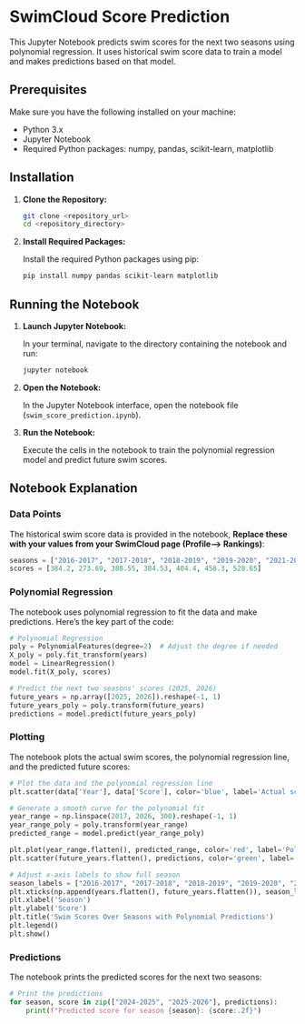 # SwimCloud Score Prediction

This Jupyter Notebook predicts swim scores for the next two seasons using polynomial regression. It uses historical swim score data to train a model and makes predictions based on that model.

## Prerequisites

Make sure you have the following installed on your machine:

- Python 3.x
- Jupyter Notebook
- Required Python packages: numpy, pandas, scikit-learn, matplotlib

## Installation

1. **Clone the Repository:**

   ```bash
   git clone <repository_url>
   cd <repository_directory>
   ```

2. **Install Required Packages:**

   Install the required Python packages using pip:

   ```bash
   pip install numpy pandas scikit-learn matplotlib
   ```

## Running the Notebook

1. **Launch Jupyter Notebook:**

   In your terminal, navigate to the directory containing the notebook and run:

   ```bash
   jupyter notebook
   ```

2. **Open the Notebook:**

   In the Jupyter Notebook interface, open the notebook file (`swim_score_prediction.ipynb`).

3. **Run the Notebook:**

   Execute the cells in the notebook to train the polynomial regression model and predict future swim scores.

## Notebook Explanation

### Data Points

The historical swim score data is provided in the notebook, **Replace these with your values from your SwimCloud page (Profile--> Rankings)**:

```python
seasons = ["2016-2017", "2017-2018", "2018-2019", "2019-2020", "2021-2022", "2022-2023", "2023-2024"]
scores = [384.2, 273.69, 388.55, 384.53, 404.4, 458.3, 528.65]
```

### Polynomial Regression

The notebook uses polynomial regression to fit the data and make predictions. Here’s the key part of the code:

```python
# Polynomial Regression
poly = PolynomialFeatures(degree=2)  # Adjust the degree if needed
X_poly = poly.fit_transform(years)
model = LinearRegression()
model.fit(X_poly, scores)

# Predict the next two seasons' scores (2025, 2026)
future_years = np.array([2025, 2026]).reshape(-1, 1)
future_years_poly = poly.transform(future_years)
predictions = model.predict(future_years_poly)
```

### Plotting

The notebook plots the actual swim scores, the polynomial regression line, and the predicted future scores:

```python
# Plot the data and the polynomial regression line
plt.scatter(data['Year'], data['Score'], color='blue', label='Actual scores')

# Generate a smooth curve for the polynomial fit
year_range = np.linspace(2017, 2026, 300).reshape(-1, 1)
year_range_poly = poly.transform(year_range)
predicted_range = model.predict(year_range_poly)

plt.plot(year_range.flatten(), predicted_range, color='red', label='Polynomial fit')
plt.scatter(future_years.flatten(), predictions, color='green', label='Predicted scores')

# Adjust x-axis labels to show full season
season_labels = ["2016-2017", "2017-2018", "2018-2019", "2019-2020", "2021-2022", "2022-2023", "2023-2024", "2024-2025", "2025-2026"]
plt.xticks(np.append(years.flatten(), future_years.flatten()), season_labels, rotation=45)
plt.xlabel('Season')
plt.ylabel('Score')
plt.title('Swim Scores Over Seasons with Polynomial Predictions')
plt.legend()
plt.show()
```

### Predictions

The notebook prints the predicted scores for the next two seasons:

```python
# Print the predictions
for season, score in zip(["2024-2025", "2025-2026"], predictions):
    print(f"Predicted score for season {season}: {score:.2f}")
```
